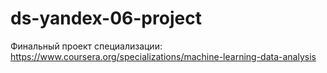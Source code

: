 # ds-yandex-06-project
Финальный проект специализации: https://www.coursera.org/specializations/machine-learning-data-analysis
